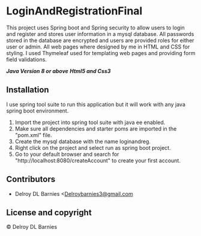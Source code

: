 # LoginAndRegistrationFinal
This project uses Spring boot and Spring security to allow users to login and register and stores user information in a mysql database. 
All passwords stored in the database are encrypted and users are provided roles for either user or admin. 
All web pages where designed by me in HTML and CSS for styling. 
I used Thymeleaf used for templating web pages and providing form field validations.


***Java Version 8 or above***
***Html5 and Css3***


## Installation

I use spring tool suite to run this application but it will work with any java spring boot environment. 

1. Import the project into spring tool suite with java ee enabled.
2. Make sure all dependencies and starter poms are imported in the "pom.xml" file.
3. Create the mysql database with the name loginandreg. 
4. Right click on the project and select run as spring boot project.
5. Go to your default browser and search for "http://localhost:8080/createAccount" to create your first account.

## Contributors

- Delroy DL Barnies <Delroybarnies3@gmail.com

## License and copyright

© Delroy DL Barnies
